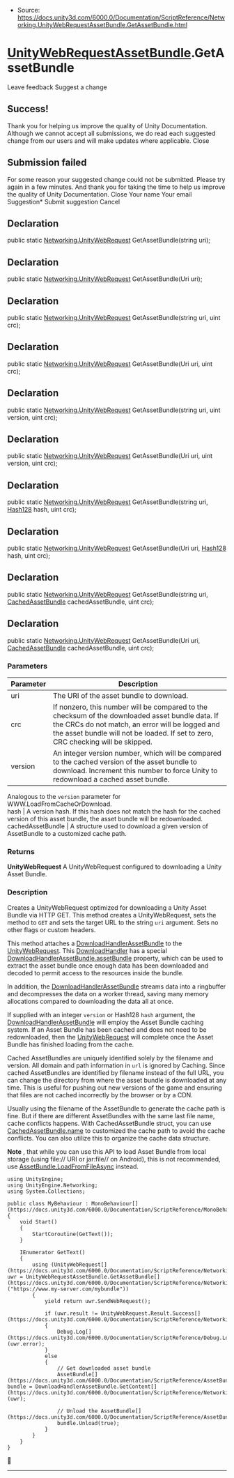 * Source: https://docs.unity3d.com/6000.0/Documentation/ScriptReference/Networking.UnityWebRequestAssetBundle.GetAssetBundle.html

#  [UnityWebRequestAssetBundle](https://docs.unity3d.com/6000.0/Documentation/ScriptReference/Networking.UnityWebRequestAssetBundle.html).GetAssetBundle
Leave feedback
Suggest a change
## Success!
Thank you for helping us improve the quality of Unity Documentation. Although we cannot accept all submissions, we do read each suggested change from our users and will make updates where applicable.
Close
## Submission failed
For some reason your suggested change could not be submitted. Please <a>try again</a> in a few minutes. And thank you for taking the time to help us improve the quality of Unity Documentation.
Close
Your name Your email Suggestion* Submit suggestion
Cancel
## Declaration
public static [Networking.UnityWebRequest](https://docs.unity3d.com/6000.0/Documentation/ScriptReference/Networking.UnityWebRequest.html) GetAssetBundle(string uri); 
## Declaration
public static [Networking.UnityWebRequest](https://docs.unity3d.com/6000.0/Documentation/ScriptReference/Networking.UnityWebRequest.html) GetAssetBundle(Uri uri); 
## Declaration
public static [Networking.UnityWebRequest](https://docs.unity3d.com/6000.0/Documentation/ScriptReference/Networking.UnityWebRequest.html) GetAssetBundle(string uri, uint crc); 
## Declaration
public static [Networking.UnityWebRequest](https://docs.unity3d.com/6000.0/Documentation/ScriptReference/Networking.UnityWebRequest.html) GetAssetBundle(Uri uri, uint crc); 
## Declaration
public static [Networking.UnityWebRequest](https://docs.unity3d.com/6000.0/Documentation/ScriptReference/Networking.UnityWebRequest.html) GetAssetBundle(string uri, uint version, uint crc); 
## Declaration
public static [Networking.UnityWebRequest](https://docs.unity3d.com/6000.0/Documentation/ScriptReference/Networking.UnityWebRequest.html) GetAssetBundle(Uri uri, uint version, uint crc); 
## Declaration
public static [Networking.UnityWebRequest](https://docs.unity3d.com/6000.0/Documentation/ScriptReference/Networking.UnityWebRequest.html) GetAssetBundle(string uri, [Hash128](https://docs.unity3d.com/6000.0/Documentation/ScriptReference/Hash128.html) hash, uint crc); 
## Declaration
public static [Networking.UnityWebRequest](https://docs.unity3d.com/6000.0/Documentation/ScriptReference/Networking.UnityWebRequest.html) GetAssetBundle(Uri uri, [Hash128](https://docs.unity3d.com/6000.0/Documentation/ScriptReference/Hash128.html) hash, uint crc); 
## Declaration
public static [Networking.UnityWebRequest](https://docs.unity3d.com/6000.0/Documentation/ScriptReference/Networking.UnityWebRequest.html) GetAssetBundle(string uri, [CachedAssetBundle](https://docs.unity3d.com/6000.0/Documentation/ScriptReference/CachedAssetBundle.html) cachedAssetBundle, uint crc); 
## Declaration
public static [Networking.UnityWebRequest](https://docs.unity3d.com/6000.0/Documentation/ScriptReference/Networking.UnityWebRequest.html) GetAssetBundle(Uri uri, [CachedAssetBundle](https://docs.unity3d.com/6000.0/Documentation/ScriptReference/CachedAssetBundle.html) cachedAssetBundle, uint crc); 
### Parameters
Parameter | Description  
---|---  
uri | The URI of the asset bundle to download.  
crc | If nonzero, this number will be compared to the checksum of the downloaded asset bundle data. If the CRCs do not match, an error will be logged and the asset bundle will not be loaded. If set to zero, CRC checking will be skipped.  
version | An integer version number, which will be compared to the cached version of the asset bundle to download. Increment this number to force Unity to redownload a cached asset bundle.  
  
Analogous to the `version` parameter for WWW.LoadFromCacheOrDownload.  
hash | A version hash. If this hash does not match the hash for the cached version of this asset bundle, the asset bundle will be redownloaded.  
cachedAssetBundle | A structure used to download a given version of AssetBundle to a customized cache path.  
### Returns
**UnityWebRequest** A UnityWebRequest configured to downloading a Unity Asset Bundle. 
### Description
Creates a UnityWebRequest optimized for downloading a Unity Asset Bundle via HTTP GET.
This method creates a UnityWebRequest, sets the method to `GET` and sets the target URL to the string `uri` argument. Sets no other flags or custom headers.  
  
This method attaches a [DownloadHandlerAssetBundle](https://docs.unity3d.com/6000.0/Documentation/ScriptReference/Networking.DownloadHandlerAssetBundle.html) to the [UnityWebRequest](https://docs.unity3d.com/6000.0/Documentation/ScriptReference/Networking.UnityWebRequest.html). This [DownloadHandler](https://docs.unity3d.com/6000.0/Documentation/ScriptReference/Networking.DownloadHandler.html) has a special [DownloadHandlerAssetBundle.assetBundle](https://docs.unity3d.com/6000.0/Documentation/ScriptReference/Networking.DownloadHandlerAssetBundle-assetBundle.html) property, which can be used to extract the asset bundle once enough data has been downloaded and decoded to permit access to the resources inside the bundle.  
  
In addition, the [DownloadHandlerAssetBundle](https://docs.unity3d.com/6000.0/Documentation/ScriptReference/Networking.DownloadHandlerAssetBundle.html) streams data into a ringbuffer and decompresses the data on a worker thread, saving many memory allocations compared to downloading the data all at once.  
  
If supplied with an integer `version` or Hash128 `hash` argument, the [DownloadHandlerAssetBundle](https://docs.unity3d.com/6000.0/Documentation/ScriptReference/Networking.DownloadHandlerAssetBundle.html) will employ the Asset Bundle caching system. If an Asset Bundle has been cached and does not need to be redownloaded, then the [UnityWebRequest](https://docs.unity3d.com/6000.0/Documentation/ScriptReference/Networking.UnityWebRequest.html) will complete once the Asset Bundle has finished loading from the cache.  
  
Cached AssetBundles are uniquely identified solely by the filename and version. All domain and path information in `url` is ignored by Caching. Since cached AssetBundles are identified by filename instead of the full URL, you can change the directory from where the asset bundle is downloaded at any time. This is useful for pushing out new versions of the game and ensuring that files are not cached incorrectly by the browser or by a CDN.  
  
Usually using the filename of the AssetBundle to generate the cache path is fine. But if there are different AssetBundles with the same last file name, cache conflicts happens. With CachedAssetBundle struct, you can use [CachedAssetBundle.name](https://docs.unity3d.com/6000.0/Documentation/ScriptReference/CachedAssetBundle-name.html) to customized the cache path to avoid the cache conflicts. You can also utilize this to organize the cache data structure.  
  
**Note** , that while you can use this API to load Asset Bundle from local storage (using file:// URI or jar:file// on Android), this is not recommended, use [AssetBundle.LoadFromFileAsync](https://docs.unity3d.com/6000.0/Documentation/ScriptReference/AssetBundle.LoadFromFileAsync.html) instead.
```
using UnityEngine;
using UnityEngine.Networking;
using System.Collections;  
  
public class MyBehaviour : MonoBehaviour[](https://docs.unity3d.com/6000.0/Documentation/ScriptReference/MonoBehaviour.html)
{
    void Start()
    {
        StartCoroutine(GetText());
    }  
  
    IEnumerator GetText()
    {
        using (UnityWebRequest[](https://docs.unity3d.com/6000.0/Documentation/ScriptReference/Networking.UnityWebRequest.html) uwr = UnityWebRequestAssetBundle.GetAssetBundle[](https://docs.unity3d.com/6000.0/Documentation/ScriptReference/Networking.UnityWebRequestAssetBundle.GetAssetBundle.html)("https://www.my-server.com/mybundle"))
        {
            yield return uwr.SendWebRequest();  
  
            if (uwr.result != UnityWebRequest.Result.Success[](https://docs.unity3d.com/6000.0/Documentation/ScriptReference/Networking.UnityWebRequest.Result.Success.html))
            {
                Debug.Log[](https://docs.unity3d.com/6000.0/Documentation/ScriptReference/Debug.Log.html)(uwr.error);
            }
            else
            {
                // Get downloaded asset bundle
                AssetBundle[](https://docs.unity3d.com/6000.0/Documentation/ScriptReference/AssetBundle.html) bundle = DownloadHandlerAssetBundle.GetContent[](https://docs.unity3d.com/6000.0/Documentation/ScriptReference/Networking.DownloadHandlerAssetBundle.GetContent.html)(uwr);  
  
                // Unload the AssetBundle[](https://docs.unity3d.com/6000.0/Documentation/ScriptReference/AssetBundle.html) 
                bundle.Unload(true);
            }
        }
    }
}

```

* * *
